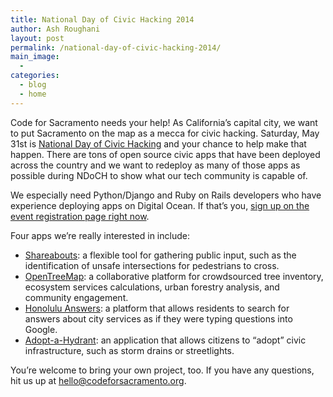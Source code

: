```yaml
---
title: National Day of Civic Hacking 2014
author: Ash Roughani
layout: post
permalink: /national-day-of-civic-hacking-2014/
main_image:
  - 
categories:
  - blog
  - home
---
```

Code for Sacramento needs your help! As California&#8217;s capital city, we want to put Sacramento on the map as a mecca for civic hacking. Saturday, May 31st is <a href="http://hackforchange.org/" target="_blank">National Day of Civic Hacking</a> and your chance to help make that happen. There are tons of open source civic apps that have been deployed across the country and we want to redeploy as many of those apps as possible during NDoCH to show what our tech community is capable of.

We especially need Python/Django and Ruby on Rails developers who have experience deploying apps on Digital Ocean. If that&#8217;s you, <a href="https://www.eventbrite.com/e/code4sac-presents-national-day-of-civic-hacking-2014-tickets-11683825637" target="_blank">sign up on the event registration page right now</a>.

Four apps we&#8217;re really interested in include:

  * <a href="http://openplans.org/shareabouts/" target="_blank">Shareabouts</a>: a flexible tool for gathering public input, such as the identification of unsafe intersections for pedestrians to cross.
  * <a href="https://www.opentreemap.org/" target="_blank">OpenTreeMap</a>: a collaborative platform for crowdsourced tree inventory, ecosystem services calculations, urban forestry analysis, and community engagement.
  * <a href="http://codeforamerica.org/apps/honolulu-answers/" target="_blank">Honolulu Answers</a>: a platform that allows residents to search for answers about city services as if they were typing questions into Google.
  * <a href="http://codeforamerica.org/apps/adopt-a-hydrant/" target="_blank">Adopt-a-Hydrant</a>: an application that allows citizens to &#8220;adopt&#8221; civic infrastructure, such as storm drains or streetlights.

You&#8217;re welcome to bring your own project, too. If you have any questions, hit us up at hello@codeforsacramento.org.